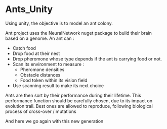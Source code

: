 # Ants_Unity
Using unity, the objective is to model an ant colony.

Ant project uses the NeuralNetwork nuget package to build their brain based on a genome.
An ant can : 
  - Catch food
  - Drop food at their nest
  - Drop pheromone whose type depends if the ant is carrying food or not.
  - Scan its environment to measure :
      + Pheromone densities
      + Obstacle distances
      + Food token within its vision field
  - Use scanning result to make its next choice

Ants are then sort by their performance during their lifetime. This performance function should be carefully chosen, due to its impact on evolution trail.
Best ones are allowed to reproduce, following biological process of cross-over / mutations


And here we go again with this new generation
